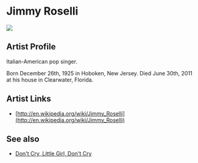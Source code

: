 # Jimmy Roselli

![](../../asssets/artists/Jimmy_Roselli.png)

## Artist Profile

Italian-American pop singer.

Born December 26th, 1925 in Hoboken, New Jersey. 
Died June 30th, 2011 at his house in Clearwater, Florida.

## Artist Links

- [http://en.wikipedia.org/wiki/Jimmy_Roselli](http://en.wikipedia.org/wiki/Jimmy_Roselli)


## See also

- [Don't Cry, Little Girl, Don't Cry](Jimmy_Roselli-Dont_Cry__Little_Girl__Dont_Cry.md)
